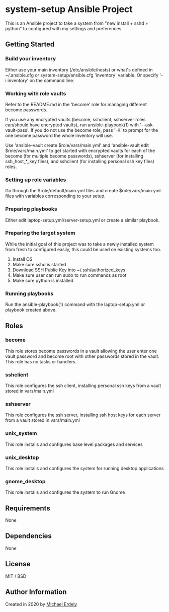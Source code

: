 # system-setup Ansible Project

This is an Ansible project to take a system from "new install + sshd + python" to configured with my settings and preferences.

## Getting Started

### Build your inventory

Either use your main inventory (/etc/ansible/hosts) or what's defined in ~/.ansible.cfg or system-setup/ansible.cfg 'inventory' variable.  Or specify '-i inventory' on the command line.

### Working with role vaults

Refer to the README.md in the 'become' role for managing different become passwords.

If you use any encrypted vaults (become, sshclient, sshserver roles can/should have encrypted vaults), run ansible-playbook(1) with '--ask-vault-pass'.  If you do not use the become role, pass '-K' to prompt for the one become password the whole inventory will use.

Use 'ansible-vault create $role/vars/main.yml' and 'ansible-vault edit $role/vars/main.yml' to get started with encrypted vaults for each of the become (for multiple become passwords), sshserver (for installing ssh_host_*_key files), and sshclient (for installing personal ssh key files) roles.

### Setting up role variables

Go through the $role/default/main.yml files and create $role/vars/main.yml files with variables corresponding to your setup.

### Preparing playbooks

Either edit laptop-setup.yml/server-setup.yml or create a similar playbook.

### Preparing the target system

While the initial goal of this project was to take a newly installed system from fresh to configured easily, this could be used on existing systems too.

1. Install OS
2. Make sure sshd is started
3. Download SSH Public Key into ~/.ssh/authorized_keys
4. Make sure user can run sudo to run commands as root
5. Make sure python is installed

### Running playbooks

Run the ansible-playbook(1) command with the laptop-setup.yml or playbook created above.

## Roles

### become

This role stores become passwords in a vault allowing the user enter one vault password and become root with other passwords stored in the vault.
This role has no tasks or handlers.

### sshclient

This role configures the ssh client, installing personal ssh keys from a vault stored in vars/main.yml

### sshserver

This role configures the ssh server, installing ssh host keys for each server from a vault stored in vars/main.yml

### unix_system

This role installs and configures base level packages and services

### unix_desktop

This role installs and configures the system for running desktop applications

### gnome_desktop

This role installs and configures the system to run Gnome

## Requirements

None

## Dependencies

None

## License

MIT / BSD

## Author Information

Created in 2020 by [Michael Erdely](mike@erdelynet.com)

